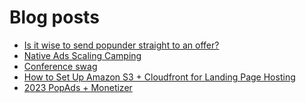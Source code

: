 # Blog posts
<!-- BLOG-POST-LIST:START -->
- [Is it wise to send popunder straight to an offer?](https://afflift.com/f/threads/is-it-wise-to-send-popunder-straight-to-an-offer.10392/)
- [Native Ads Scaling Camping](https://afflift.com/f/threads/native-ads-scaling-camping.10393/)
- [Conference swag](https://afflift.com/f/threads/conference-swag.10382/)
- [How to Set Up Amazon S3 + Cloudfront for Landing Page Hosting](https://afflift.com/f/threads/how-to-set-up-amazon-s3-cloudfront-for-landing-page-hosting.6906/)
- [2023 PopAds + Monetizer](https://afflift.com/f/threads/2023-popads-monetizer.10185/)
<!-- BLOG-POST-LIST:END -->

